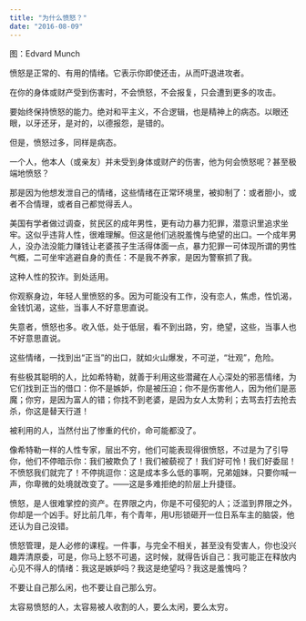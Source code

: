 ```yaml
---
title: "为什么愤怒？"
date: "2016-08-09"
---
```


图：Edvard Munch

愤怒是正常的、有用的情绪。它表示你即使还击，从而吓退进攻者。

在你的身体或财产受到伤害时，不会愤怒，不会报复，只会遭到更多的攻击。

要始终保持愤怒的能力。绝对和平主义，不合逻辑，也是精神上的病态。以眼还眼，以牙还牙，是对的，以德报怨，是错的。

但是，愤怒过多，同样是病态。

一个人，他本人（或亲友）并未受到身体或财产的伤害，他为何会愤怒呢？甚至极端地愤怒？

那是因为他想发泄自己的情绪，这些情绪在正常环境里，被抑制了：或者胆小，或者不合情理，或者自己都觉得丢人。

美国有学者做过调查，贫民区的成年男性，更有动力暴力犯罪，潜意识里追求坐牢。这似乎违背人性，很难理解。但这是他们逃脱羞愧与绝望的出口。一个成年男人，没办法没能力赚钱让老婆孩子生活得体面一点，暴力犯罪一可体现所谓的男性气概，二可坐牢逃避自身的责任：不是我不养家，是因为警察抓了我。

这种人性的狡诈。到处适用。  

你观察身边，年轻人里愤怒的多。因为可能没有工作，没有恋人，焦虑，性饥渴，金钱饥渴，这些，当事人不好意思直说。

失意者，愤怒也多。收入低，处于低层，看不到出路，穷，绝望，这些，当事人也不好意思直说。

这些情绪，一找到出“正当”的出口，就如火山爆发，不可逆，“壮观”，危险。  

有些极其聪明的人，比如希特勒，就善于利用这些潜藏在人心深处的邪恶情绪，为它们找到正当的借口：你不是嫉妒，你是被压迫；你不是伤害他人，因为他们是恶魔；你穷，是因为富人的错；你找不到老婆，是因为女人太势利；去骂去打去抢去杀，你这是替天行道！  

被利用的人，当然付出了惨重的代价，命可能都没了。

像希特勒一样的人性专家，层出不穷，他们可能表现得很愤怒，不过是为了引导你，他们不停暗示你：我们被欺负了！我们被藐视了！我们好可怜！我们好委屈！不愤怒我们就完了！不停挑逗你：这是成本多么低的事啊，兄弟姐妹，只要你喊一声，你卑微的处境就改变了。——这是多难拒绝的阶层上升捷径。

愤怒，是人很难掌控的资产。在界限之内，你是不可侵犯的人；泛滥到界限之外，你却是一个凶手。好比前几年，有个青年，用U形锁砸开一位日系车主的脑袋，他还认为自己没错。  

愤怒管理，是人必修的课程。一件事，与完全不相关，甚至没有受害人，你也没兴趣弄清原委，可是，你马上怒不可遏，这时候，就得告诉自己：我可能正在释放内心见不得人的情绪：我这是嫉妒吗？我这是绝望吗？我这是羞愧吗？

不要让自己那么闲，也不要让自己那么穷。

太容易愤怒的人，太容易被人收割的人，要么太闲，要么太穷。
